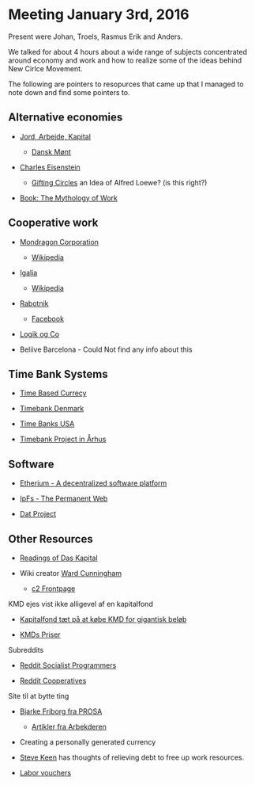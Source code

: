 # Meeting January 3rd, 2016

Present were Johan, Troels, Rasmus Erik and Anders.

We talked for about 4 hours about a wide range of subjects concentrated around
economy and work and how to realize some of the ideas behind New Cirlce Movement.

The following are pointers to resopurces that came up that I managed to note
down and find some pointers to.

## Alternative economies

* [Jord, Arbejde, Kapital](http://www.jak.dk/)

  - [Dansk Mønt](http://www.danskmoent.dk/soemod/jak.htm)

* [Charles Eisenstein](http://charleseisenstein.net/)

  - [Gifting Circles](http://www.shareable.net/blog/gifting-circles-and-the-monetization-of-everything) an Idea of Alfred Loewe? (is this right?)

* [Book: The Mythology of Work](http://www.press.uchicago.edu/ucp/books/book/distributed/M/bo20710301.html)

## Cooperative work

* [Mondragon Corporation](http://www.mondragon-corporation.com/eng)

  - [Wikipedia](https://en.wikipedia.org/wiki/Mondragon_Corporation)

* [Igalia](http://www.igalia.com/)

  - [Wikipedia](https://en.wikipedia.org/wiki/Igalia)

* [Rabotnik](http://rabotnik.dk/)

  - [Facebook](https://www.facebook.com/rabotnik)

* [Logik og Co](http://www.logik.dk/)

* Beliive Barcelona - Could Not find any info about this

## Time Bank Systems

* [Time Based Currecy](https://en.wikipedia.org/wiki/Time-based_currency)

* [Timebank Denmark](http://timebank.dk/)

* [Time Banks USA](http://timebanks.org/)

* [Timebank Project in Århus](http://timebank.dk/projekter-i-danmark/timebankprojektet-i-arhus/)

## Software

* [Etherium - A decentralized software platform](https://www.ethereum.org/)

* [IpFs - The Permanent Web](https://ipfs.io/)

* [Dat Project](http://dat-data.com/)

## Other Resources

* [Readings of Das Kapital](https://www.youtube.com/watch?v=gBazR59SZXk&list=PLvQ3M-NJ0sWiIcdIPZWaFd0m4-PMxZXMd)

* Wiki creator [Ward Cunningham](https://da.wikipedia.org/wiki/Ward_Cunningham)

  - [c2 Frontpage](http://c2.com/cgi/wiki)

KMD ejes vist ikke alligevel af en kapitalfond

* [Kapitalfond tæt på at købe KMD for gigantisk beløb](http://www.computerworld.dk/art/219472/kapitalfond-taet-paa-at-koebe-kmd-for-gigantisk-beloeb)

* [KMDs Priser](http://www.computerworld.dk/art/219848/prislister-faa-et-indblik-i-kmd-s-monopol-priser)

Subreddits

* [Reddit Socialist Programmers](https://www.reddit.com/r/socialistprogrammers/)

* [Reddit Cooperatives](https://www.reddit.com/r/cooperatives)

Site til at bytte ting

* [Bjarke Friborg fra PROSA](http://www.friborg.blogspot.dk/)

  - [Artikler fra Arbekderen](http://arbejderen.dk/blogs/bjarke-friborg)

* Creating a personally generated currency

* [Steve Keen](http://www.debtdeflation.com/blogs/) has thoughts of
  relieving debt to free up work resources.

* [Labor vouchers](https://en.wikipedia.org/wiki/Labour_voucher)
